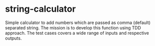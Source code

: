 # string-calculator
Simple calculator to add numbers which are passed as comma (default) separated string. The mission is to develop this function using TDD approach. The test cases covers a wide range of inputs and respective outputs.

